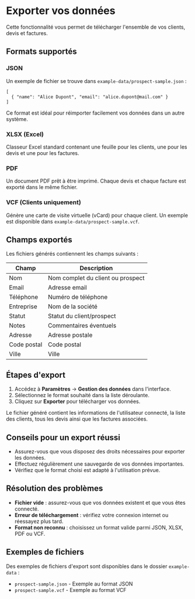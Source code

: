 # Exporter vos données

Cette fonctionnalité vous permet de télécharger l'ensemble de vos clients, devis et factures.

## Formats supportés

### JSON
Un exemple de fichier se trouve dans `example-data/prospect-sample.json` :

```
[
  { "name": "Alice Dupont", "email": "alice.dupont@mail.com" }
]
```

Ce format est idéal pour réimporter facilement vos données dans un autre système.

### XLSX (Excel)
Classeur Excel standard contenant une feuille pour les clients, une pour les devis et une pour les factures.

### PDF
Un document PDF prêt à être imprimé. Chaque devis et chaque facture est exporté dans le même fichier.

### VCF (Clients uniquement)
Génère une carte de visite virtuelle (vCard) pour chaque client. Un exemple est disponible dans `example-data/prospect-sample.vcf`.

## Champs exportés

Les fichiers générés contiennent les champs suivants :

| Champ | Description |
|-------|-------------|
| Nom | Nom complet du client ou prospect |
| Email | Adresse email |
| Téléphone | Numéro de téléphone |
| Entreprise | Nom de la société |
| Statut | Statut du client/prospect |
| Notes | Commentaires éventuels |
| Adresse | Adresse postale |
| Code postal | Code postal |
| Ville | Ville |

## Étapes d'export

1. Accédez à **Paramètres** → **Gestion des données** dans l'interface.
2. Sélectionnez le format souhaité dans la liste déroulante.
3. Cliquez sur **Exporter** pour télécharger vos données.

Le fichier généré contient les informations de l'utilisateur connecté, la liste des clients, tous les devis ainsi que les factures associées.

## Conseils pour un export réussi

- Assurez-vous que vous disposez des droits nécessaires pour exporter les données.
- Effectuez régulièrement une sauvegarde de vos données importantes.
- Vérifiez que le format choisi est adapté à l'utilisation prévue.

## Résolution des problèmes

- **Fichier vide** : assurez-vous que vos données existent et que vous êtes connecté.
- **Erreur de téléchargement** : vérifiez votre connexion internet ou réessayez plus tard.
- **Format non reconnu** : choisissez un format valide parmi JSON, XLSX, PDF ou VCF.

## Exemples de fichiers

Des exemples de fichiers d'export sont disponibles dans le dossier `example-data` :
- `prospect-sample.json` - Exemple au format JSON
- `prospect-sample.vcf` - Exemple au format VCF

